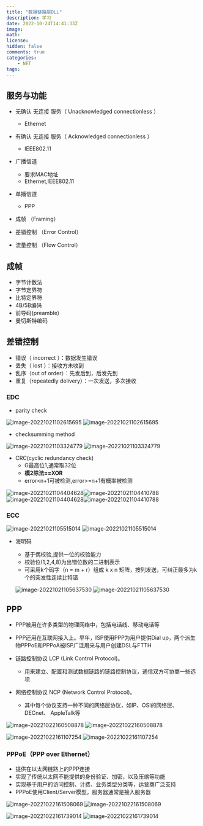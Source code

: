 ```yaml
---
title: "数据链路层DLL"
description: 学习
date: 2022-10-24T14:41:33Z
image: 
math: 
license: 
hidden: false
comments: true
categories:
    - NET
tags:
---
```

## 服务与功能

- 无确认 无连接 服务（ Unacknowledged connectionless ）
  - Ethernet
- 有确认 无连接 服务（ Acknowledged connectionless ）
  - IEEE802.11
- 广播信道
  - 要求MAC地址
  - Ethernet,IEEE802.11

- 单播信道
  - PPP

- 成帧 （Framing）
- 差错控制 （Error Control）
- 流量控制 （Flow Control）

## 成帧

- 字节计数法
- 字节定界符
- 比特定界符
- 4B/5B编码
- 前导码(preamble)
- 曼切斯特编码

## 差错控制 

- 错误（ incorrect ）：数据发生错误 
- 丢失（ lost ）：接收方未收到 
- 乱序（out of order）：先发后到，后发先到 
- 重复（repeatedly delivery）：一次发送，多次接收

### EDC

- parity check

![image-20221021102615695](/images/image-20221021102615695.png)
![image-20221021102615695](/images/image-20221021102615695.png)

- checksumming method

![image-20221021103324779](/images/image-20221021103324779.png)
![image-20221021103324779](/images/image-20221021103324779.png)

- CRC(cyclic redundancy check)
  - G最高位1,通常取32位
  - **模2除法==XOR**
  - error<n+1可被检测,error>=n+1有概率被检测

![image-20221021104404628](/images/image-20221021104404628.png)![image-20221021104410788](../../_resources/image-20221021104410788.png)
![image-20221021104404628](/images/image-20221021104404628.png)![image-20221021104410788](../../_resources/image-20221021104410788.png)

### ECC

![image-20221021105515014](/images/image-20221021105515014.png)
![image-20221021105515014](/images/image-20221021105515014.png)

- 海明码

  - 基于偶校验,提供一位的校验能力
  - 校验位(1,2,4,8)为出错位数的二进制表示
  - 可采用k个码字（n = m + r）组成 k x n 矩阵，按列发送，可纠正最多为k个的突发性连续比特错

  ![image-20221021105637530](/images/image-20221021105637530.png)
  ![image-20221021105637530](/images/image-20221021105637530.png)

  

## PPP

- PPP被用在许多类型的物理网络中，包括电话线、移动电话等
- PPP还用在互联网接入上。早年，ISP使用PPP为用户提供Dial up，两个派生物PPPoE和PPPoA被ISP广泛用来与用户创建DSL与FTTH
- 链路控制协议 LCP (Link Control Protocol)。
  -  用来建立、配置和测试数据链路的链路控制协议，通信双方可协商一些选项

- 网络控制协议 NCP (Network Control Protocol)。
  -  其中每个协议支持一种不同的网络层协议，如IP、OSI的网络层、DECnet、
     AppleTalk等


![image-20221022160508878](/images/image-20221022160508878.png)
![image-20221022160508878](/images/image-20221022160508878.png)

![image-20221022161107254](/images/image-20221022161107254.png)
![image-20221022161107254](/images/image-20221022161107254.png)

### PPPoE（PPP over Ethernet）

- 提供在以太网链路上的PPP连接
- 实现了传统以太网不能提供的身份验证、加密，以及压缩等功能
- 实现基于用户的访问控制、计费、业务类型分类等，运营商广泛支持
- PPPoE使用Client/Server模型，服务器通常是接入服务器

![image-20221022161508069](/images/image-20221022161508069.png)
![image-20221022161508069](/images/image-20221022161508069.png)

![image-20221022161739014](/images/image-20221022161739014.png)
![image-20221022161739014](/images/image-20221022161739014.png)

